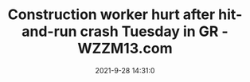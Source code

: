 ---
"title": "Construction worker hurt after hit-and-run crash Tuesday in GR - WZZM13.com"
"date": "2021-9-28 14:31:0"
"feed_name": "GOOGLENEWSCONSTRUCTION"
"feed_website": "https://news.google.com/search?q=construction%2Bincident&hl=en-US&gl=US&ceid=US:en"
"feed_rss": "https://news.google.com/rss/search?q=construction%2Bincident&hl=en-US&gl=US&ceid=US:en"
"link": "https://www.wzzm13.com/article/traffic/construction-worker-hurt-after-hit-and-run-crash-tuesday-in-gr/69-a87e1f8a-99b0-4320-944c-2032a1c22ce1"
"source": "{'href': 'https://www.wzzm13.com', 'title': 'WZZM13.com'}"
"file": "_posts/2021-1-1-6fc7a60821ff03b0065ff737e384230aa731e541.md"
"accident": "1"
"drilling": "0"
"dead": "0"
"injured": "1"
"arrested": "0"
"where": "construction site"
"place": "unknown place"
---